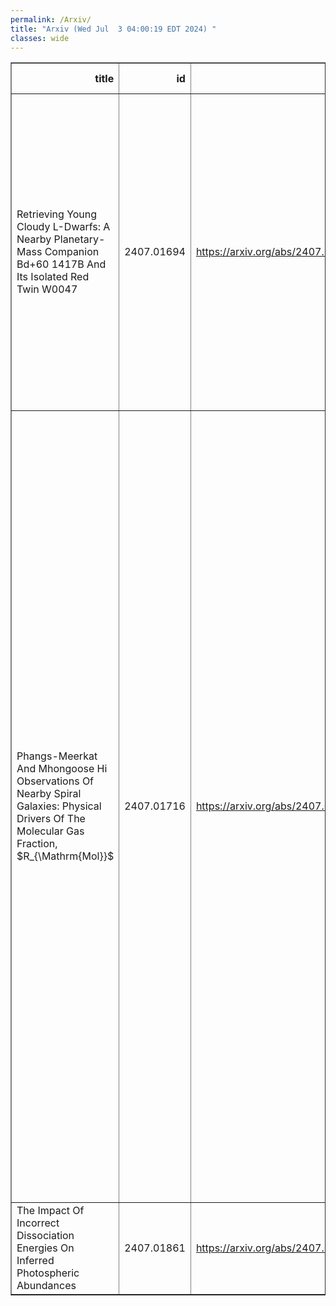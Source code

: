 ```yaml
---
permalink: /Arxiv/
title: "Arxiv (Wed Jul  3 04:00:19 EDT 2024) "
classes: wide
---
```

<table border="1" class="dataframe">
  <thead>
    <tr style="text-align: right;">
      <th>title</th>
      <th>id</th>
      <th>url</th>
      <th>authors</th>
      <th>Local Authors</th>
    </tr>
  </thead>
  <tbody>
    <tr>
      <td>Retrieving Young Cloudy L-Dwarfs: A Nearby Planetary-Mass Companion   Bd+60 1417B And Its Isolated Red Twin W0047</td>
      <td>2407.01694</td>
      <td><a href="https://arxiv.org/abs/2407.01694" target="_blank">https://arxiv.org/abs/2407.01694</a></td>
      <td>Caprice L. Phillips, Jacqueline K. Faherty, Ben Burningham, Johanna M. Vos, Eileen Gonzales, Emily J. Griffith, Sherelyn Alejandro Merchan, Emily Calamari, Channon Visscher, Caroline V. Morley, Niall Whiteford, Josefine Gaarn, Ilya Ilyin, Klaus Strassmeier</td>
      <td>Caprice Phillips</td>
    </tr>
    <tr>
      <td>Phangs-Meerkat And Mhongoose Hi Observations Of Nearby Spiral Galaxies:   Physical Drivers Of The Molecular Gas Fraction, $R_{\Mathrm{Mol}}$</td>
      <td>2407.01716</td>
      <td><a href="https://arxiv.org/abs/2407.01716" target="_blank">https://arxiv.org/abs/2407.01716</a></td>
      <td>Cosima Eibensteiner, Jiayi Sun, Frank Bigiel, Adam K. Leroy, Eva Schinnerer, Erik Rosolowsky, Sushma Kurapati, D. J. Pisano, W. J. G De Blok, Ashley T. Barnes, Mallory Thorp, Dario Colombo, Eric W. Koch, I-Da Chiang, Eve C. Ostriker, Eric J. Murphy, Nikki Zabel, Sebstian Laudage, Filippo M. Maccagni, Julia Healy, Srikrishna Sekhar, Dyas Utomo, Jakob Den Brok, Yixian Cao, Mélanie Chevance, Daniel A. Dale, Christopher M. Faesi, Simon C. O. Glover, Hao He, Sarah Jeffreson, María J. Jiménez-Donaire, Ralf Klessen, Justus Neumann, Hsi-An Pan, Debosmita Pathak, Miguel Querejeta, Yu-Hsuan Teng, Antonio Usero, Thomas G. Williams</td>
      <td>Adam Leroy, Debosmita Pathak</td>
    </tr>
    <tr>
      <td>The Impact Of Incorrect Dissociation Energies On Inferred Photospheric   Abundances</td>
      <td>2407.01861</td>
      <td><a href="https://arxiv.org/abs/2407.01861" target="_blank">https://arxiv.org/abs/2407.01861</a></td>
      <td>Sarah E Aquilina, Andrew R Casey, Adam J Wheeler</td>
      <td>Adam Wheeler</td>
    </tr>
  </tbody>
</table>